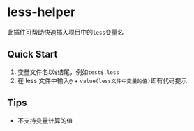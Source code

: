 # less-helper

此插件可帮助快速插入项目中的`less`变量名

## Quick Start

1. 变量文件名以`$`结尾，例如`test$.less`
2. 在 less 文件中输入`@` + `value(less文件中变量的值)`即有代码提示

## Tips

- 不支持变量计算的值
